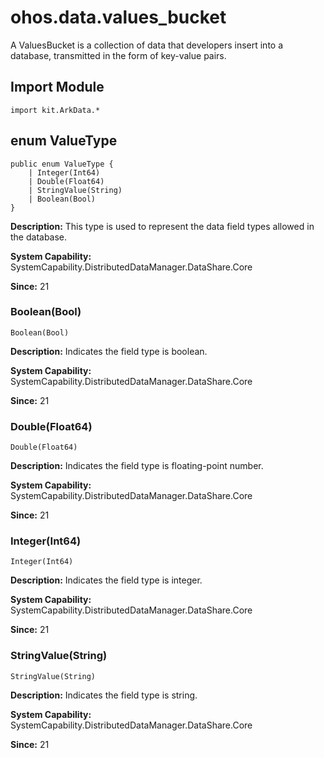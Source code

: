 # ohos.data.values_bucket

A ValuesBucket is a collection of data that developers insert into a database, transmitted in the form of key-value pairs.

## Import Module

```cangjie
import kit.ArkData.*
```

## enum ValueType

```cangjie
public enum ValueType {
    | Integer(Int64)
    | Double(Float64)
    | StringValue(String)
    | Boolean(Bool)
}
```

**Description:** This type is used to represent the data field types allowed in the database.

**System Capability:** SystemCapability.DistributedDataManager.DataShare.Core

**Since:** 21

### Boolean(Bool)

```cangjie
Boolean(Bool)
```

**Description:** Indicates the field type is boolean.

**System Capability:** SystemCapability.DistributedDataManager.DataShare.Core

**Since:** 21

### Double(Float64)

```cangjie
Double(Float64)
```

**Description:** Indicates the field type is floating-point number.

**System Capability:** SystemCapability.DistributedDataManager.DataShare.Core

**Since:** 21

### Integer(Int64)

```cangjie
Integer(Int64)
```

**Description:** Indicates the field type is integer.

**System Capability:** SystemCapability.DistributedDataManager.DataShare.Core

**Since:** 21

### StringValue(String)

```cangjie
StringValue(String)
```

**Description:** Indicates the field type is string.

**System Capability:** SystemCapability.DistributedDataManager.DataShare.Core

**Since:** 21